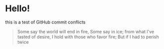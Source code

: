 # Hello!
this is a test of GitHub commit conflicts

> Some say the world will end in fire,
> Some say in ice; from what I've tasted of desire, I hold with those who favor fire; But if I had to perish twice

